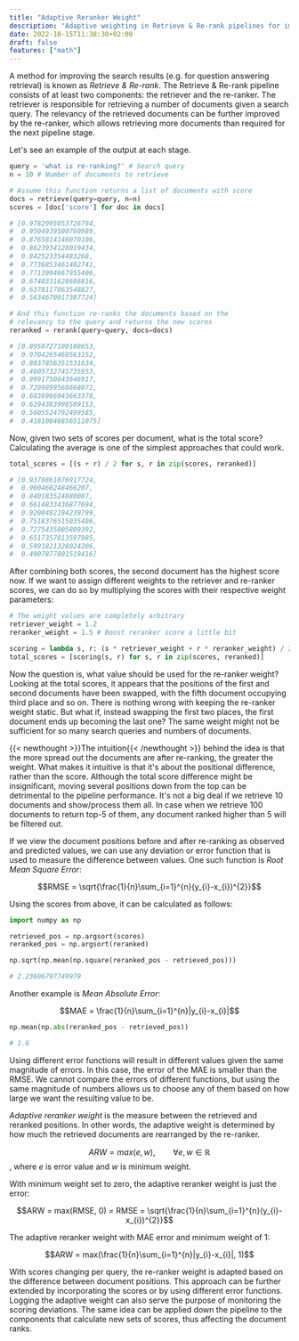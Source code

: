 ```yaml
---
title: "Adaptive Reranker Weight"
description: "Adaptive weighting in Retrieve & Re-rank pipelines for improved document ranking"
date: 2022-10-15T11:38:30+02:00
draft: false
features: ["math"]
---
```


A method for improving the search results (e.g. for question answering retrieval) is known as *Retrieve & Re-rank*. The Retrieve & Re-rank pipeline consists of at least two components: the retriever and the re-ranker. The retriever is responsible for retrieving a number of documents given a search query. The relevancy of the retrieved documents can be further improved by the re-ranker, which allows retrieving more documents than required for the next pipeline stage.

Let's see an example of the output at each stage.

```py
query = 'what is re-ranking?' # Search query
n = 10 # Number of documents to retrieve

# Assume this function returns a list of documents with score
docs = retrieve(query=query, n=n)
scores = [doc['score'] for doc in docs]

# [0.9782995053726794,
#  0.9504939500760989,
#  0.8765814146070106,
#  0.8623934128019434,
#  0.842523354483268,
#  0.7736853461402741,
#  0.7713904667955406,
#  0.6740331628686816,
#  0.6378117863548827,
#  0.5634670917387724]

# And this function re-ranks the documents based on the
# relevancy to the query and returns the new scores
reranked = rerank(query=query, docs=docs)

# [0.8958727100108653,
#  0.9704265468563152,
#  0.8037856351531634,
#  0.4605732745735953,
#  0.9991750843646917,
#  0.7299899568668072,
#  0.6836966943663378,
#  0.6294383998509153,
#  0.5605524792499585,
#  0.41810846856511075]
```

Now, given two sets of scores per document, what is the total score? Calculating the average is one of the simplest approaches that could work.

```py
total_scores = [(s + r) / 2 for s, r in zip(scores, reranked)]

# [0.9370861076917724,
#  0.960460248466207,
#  0.840183524880087,
#  0.6614833436877694,
#  0.9208492194239799,
#  0.7518376515035406,
#  0.7275435805809392,
#  0.6517357813597985,
#  0.5991821328024206,
#  0.4907877801519416]
```

After combining both scores, the second document has the highest score now. If we want to assign different weights to the retriever and re-ranker scores, we can do so by multiplying the scores with their respective weight parameters: 

```py
# The weight values are completely arbitrary
retriever_weight = 1.2
reranker_weight = 1.5 # Boost reranker score a little bit

scoring = lambda s, r: (s * retriever_weight + r * reranker_weight) / 2
total_scores = [scoring(s, r) for s, r in zip(scores, reranked)]
```

Now the question is, what value should be used for the re-ranker weight? Looking at the total scores, it appears that the positions of the first and second documents have been swapped, with the fifth document occupying third place and so on. There is nothing wrong with keeping the re-ranker weight static. But what if, instead swapping the first two places, the first document ends up becoming the last one? The same weight might not be sufficient for so many search queries and numbers of documents.

{{< newthought >}}The intuition{{< /newthought >}} behind the idea is that the more spread out the documents are after re-ranking, the greater the weight. What makes it intuitive is that it's about the positional difference, rather than the score. Although the total score difference might be insignificant, moving several positions down from the top can be detrimental to the pipeline performance. It's not a big deal if we retrieve 10 documents and show/process them all. In case when we retrieve 100 documents to return top-5 of them, any document ranked higher than 5 will be filtered out.

If we view the document positions before and after re-ranking as observed and predicted values, we can use any deviation or error function that is used to measure the difference between values. One such function is *Root Mean Square Error*:

$$RMSE = \sqrt{\frac{1}{n}\sum_{i=1}^{n}(y_{i}-x_{i})^{2}}$$

Using the scores from above, it can be calculated as follows:

```py
import numpy as np

retrieved_pos = np.argsort(scores)
reranked_pos = np.argsort(reranked)

np.sqrt(np.mean(np.square(reranked_pos - retrieved_pos)))

# 2.23606797749979
```

Another example is *Mean Absolute Error*:

$$MAE = \frac{1}{n}\sum_{i=1}^{n}|y_{i}-x_{i}|$$

```py
np.mean(np.abs(reranked_pos - retrieved_pos))

# 1.6
```

Using different error functions will result in different values given the same magnitude of errors. In this case, the error of the MAE is smaller than the RMSE. We cannot compare the errors of different functions, but using the same magnitude of numbers allows us to choose any of them based on how large we want the resulting value to be.

*Adaptive reranker weight* is the measure between the retrieved and reranked positions. In other words, the adaptive weight is determined by how much the retrieved documents are rearranged by the re-ranker.

$$ARW = max(e, w), \qquad \forall e,w\in\mathbb{R}$$
, where $e$ is error value and $w$ is minimum weight.

With minimum weight set to zero, the adaptive reranker weight is just the error:

$$ARW = max(RMSE, 0) = RMSE = \sqrt{\frac{1}{n}\sum_{i=1}^{n}(y_{i}-x_{i})^{2}}$$

The adaptive reranker weight with MAE error and minimum weight of 1:

$$ARW = max(\frac{1}{n}\sum_{i=1}^{n}|y_{i}-x_{i}|, 1)$$

With scores changing per query, the re-ranker weight is adapted based on the difference between document positions. This approach can be further extended by incorporating the scores or by using different error functions. Logging the adaptive weight can also serve the purpose of monitoring the scoring deviations. The same idea can be applied down the pipeline to the components that calculate new sets of scores, thus affecting the document ranks.
